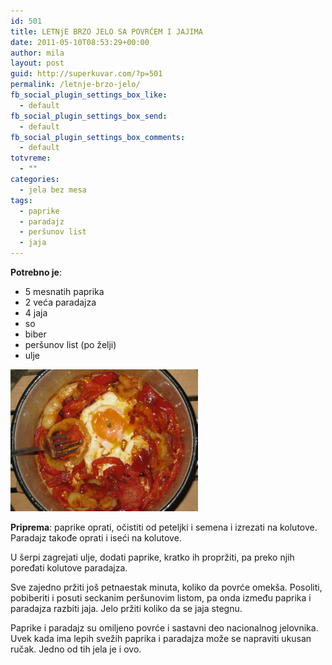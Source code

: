 ```yaml
---
id: 501
title: LETNjE BRZO JELO SA POVRĆEM I JAJIMA
date: 2011-05-10T08:53:29+00:00
author: mila
layout: post
guid: http://superkuvar.com/?p=501
permalink: /letnje-brzo-jelo/
fb_social_plugin_settings_box_like:
  - default
fb_social_plugin_settings_box_send:
  - default
fb_social_plugin_settings_box_comments:
  - default
totvreme:
  - ""
categories:
  - jela bez mesa
tags:
  - paprike
  - paradajz
  - peršunov list
  - jaja
---
```

**Potrebno je**:

  * 5 mesnatih paprika
  * 2 veća paradajza
  * 4 jaja
  * so
  * biber
  * peršunov list (po želji)
  * ulje

<img class="alignnone size-medium wp-image-4415" title="Letnje brzo jelo" src="/wp-content/uploads/2011/05/Letnje-brzo-jelo-e1349070652354-300x227.jpg" alt="" width="300" height="227" /> 

**Priprema**: paprike oprati, očistiti od peteljki i semena i izrezati na kolutove. Paradajz takođe oprati i iseći na kolutove.

U šerpi zagrejati ulje, dodati paprike, kratko ih propržiti, pa preko njih poređati kolutove paradajza.

Sve zajedno pržiti još petnaestak minuta, koliko da povrće omekša. Posoliti, pobiberiti i posuti seckanim peršunovim listom, pa onda između paprika i paradajza razbiti jaja. Jelo pržiti koliko da se jaja stegnu.

Paprike i paradajz su omiljeno povrće i sastavni deo nacionalnog jelovnika. Uvek kada ima lepih svežih paprika i paradajza može se napraviti ukusan ručak. Jedno od tih jela je i ovo.

&nbsp;
